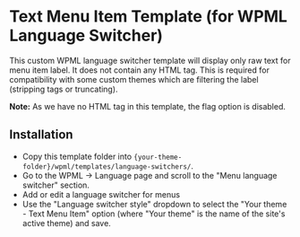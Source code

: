 # Text Menu Item Template (for WPML Language Switcher)

This custom WPML language switcher template will display only raw text for menu item label. It does not contain any HTML tag.
This is required for compatibility with some custom themes which are filtering the label (stripping tags or truncating).

__Note:__ As we have no HTML tag in this template, the flag option is disabled.

## Installation
- Copy this template folder into `{your-theme-folder}/wpml/templates/language-switchers/`.
- Go to the WPML -> Language page and scroll to the "Menu language switcher" section.
- Add or edit a language switcher for menus
- Use the "Language switcher style" dropdown to select the "Your theme - Text Menu Item" option (where "Your theme" is the name of the site's active theme) and save.